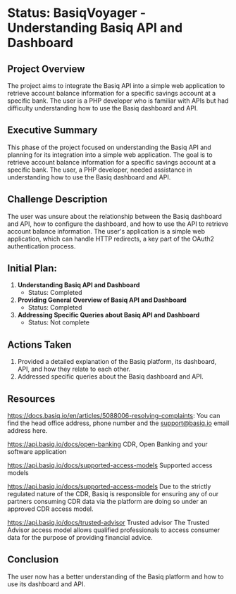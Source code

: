# Status: BasiqVoyager - Understanding Basiq API and Dashboard

## Project Overview

The project aims to integrate the Basiq API into a simple web application to retrieve account balance information for a specific savings account at a specific bank. The user is a PHP developer who is familiar with APIs but had difficulty understanding how to use the Basiq dashboard and API.

## Executive Summary 

This phase of the project focused on understanding the Basiq API and planning for its integration into a simple web application. The goal is to retrieve account balance information for a specific savings account at a specific bank. The user, a PHP developer, needed assistance in understanding how to use the Basiq dashboard and API. 

## Challenge Description 

The user was unsure about the relationship between the Basiq dashboard and API, how to configure the dashboard, and how to use the API to retrieve account balance information. The user's application is a simple web application, which can handle HTTP redirects, a key part of the OAuth2 authentication process.

## Initial Plan: 

1. **Understanding Basiq API and Dashboard**
   - Status: Completed
2. **Providing General Overview of Basiq API and Dashboard**
   - Status: Completed
3. **Addressing Specific Queries about Basiq API and Dashboard**
   - Status: Not complete

## Actions Taken 

1. Provided a detailed explanation of the Basiq platform, its dashboard, API, and how they relate to each other.
2. Addressed specific queries about the Basiq dashboard and API.


## Resources

https://docs.basiq.io/en/articles/5088006-resolving-complaints: You can find the head office address, phone number and the support@basiq.io email address here.

https://api.basiq.io/docs/open-banking CDR, Open Banking and your software application

https://api.basiq.io/docs/supported-access-models Supported access models 

https://api.basiq.io/docs/supported-access-models Due to the strictly regulated nature of the CDR, Basiq is responsible for ensuring any of our partners consuming CDR data via the platform are doing so under an approved CDR access model.

https://api.basiq.io/docs/trusted-advisor Trusted advisor The Trusted Advisor access model allows qualified professionals to access consumer data for the purpose of providing financial advice.

## Conclusion

The user now has a better understanding of the Basiq platform and how to use its dashboard and API.
